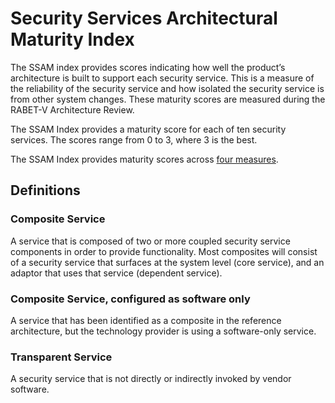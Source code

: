 # Security Services Architectural Maturity Index

The SSAM index provides scores indicating how well the product’s architecture is built to support each security service. This is a measure of the reliability of the security service and how isolated the security service is from other system changes. These maturity scores are measured during the RABET-V Architecture Review.

The SSAM Index provides a maturity score for each of ten security services. The scores range from 0 to 3, where 3 is the best.

The SSAM Index provides maturity scores across [four measures](./SSAM_Rubric.md).

## Definitions

### Composite Service

A service that is composed of two or more coupled security service
components in order to provide functionality. Most composites will
consist of a security service that surfaces at the system level (core
service), and an adaptor that uses that service (dependent service).

### Composite Service, configured as software only

A service that has been identified as a composite in the reference
architecture, but the technology provider is using a software-only
service.

### Transparent Service

A security service that is not directly or indirectly invoked by vendor
software.
